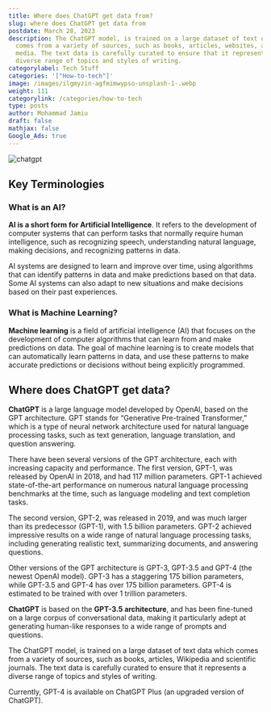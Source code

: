 ```yaml
---
title: Where does ChatGPT get data from?
slug: where does ChatGPT get data from
postdate: March 28, 2023
description: The ChatGPT model, is trained on a large dataset of text data which
  comes from a variety of sources, such as books, articles, websites, and social
  media. The text data is carefully curated to ensure that it represents a
  diverse range of topics and styles of writing.
categorylabel: Tech Stuff
categories: '["How-to-tech"]'
image: /images/ilgmyzin-agfmimwypso-unsplash-1-.webp
weight: 111
categorylink: /categories/how-to-tech
type: posts
author: Mohammad Jamiu
draft: false
mathjax: false
Google_Ads: true
---
```

![chatgpt](/images/ilgmyzin-agfmimwypso-unsplash-1-.webp "chatgpt")

## Key Terminologies

### What is an AI?

**AI is a short form for Artificial Intelligence**. It refers to the development of computer systems that can perform tasks that normally require human intelligence, such as recognizing speech, understanding natural language, making decisions, and recognizing patterns in data.

AI systems are designed to learn and improve over time, using algorithms that can identify patterns in data and make predictions based on that data. Some AI systems can also adapt to new situations and make decisions based on their past experiences.

### What is Machine Learning?

**Machine learning** is a field of artificial intelligence (AI) that focuses on the development of computer algorithms that can learn from and make predictions on data. The goal of machine learning is to create models that can automatically learn patterns in data, and use these patterns to make accurate predictions or decisions without being explicitly programmed.

## Where does ChatGPT get data?

**ChatGPT** is a large language model developed by OpenAI, based on the GPT architecture. GPT stands for “Generative Pre-trained Transformer,” which is a type of neural network architecture used for natural language processing tasks, such as text generation, language translation, and question answering.

There have been several versions of the GPT architecture, each with increasing capacity and performance. The first version, GPT-1, was released by OpenAI in 2018, and had 117 million parameters. GPT-1 achieved state-of-the-art performance on numerous natural language processing benchmarks at the time, such as language modeling and text completion tasks.

The second version, GPT-2, was released in 2019, and was much larger than its predecessor (GPT-1), with 1.5 billion parameters. GPT-2 achieved impressive results on a wide range of natural language processing tasks, including generating realistic text, summarizing documents, and answering questions.

Other versions of the GPT architecture is GPT-3, GPT-3.5 and GPT-4 (the newest OpenAI model). GPT-3 has a staggering 175 billion parameters, while GPT-3.5 and GPT-4 has over 175 billion parameters. GPT-4 is estimated to be trained with over 1 trillion parameters.

**ChatGPT** is based on the **GPT-3.5 architecture**, and has been fine-tuned on a large corpus of conversational data, making it particularly adept at generating human-like responses to a wide range of prompts and questions.

The ChatGPT model, is trained on a large dataset of text data which comes from a variety of sources, such as books, articles, Wikipedia and scientific journals. The text data is carefully curated to ensure that it represents a diverse range of topics and styles of writing.

Currently, GPT-4 is available on ChatGPT Plus (an upgraded version of ChatGPT).